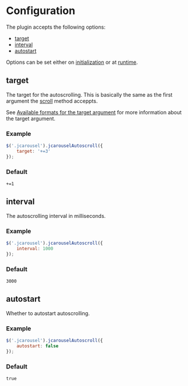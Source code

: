 Configuration
=============

The plugin accepts the following options:

* [target](#target)
* [interval](#interval)
* [autostart](#autostart)

Options can be set either on [initialization](installation.md#setup) or at
[runtime](api.md#reload).


target
------

The target for the autoscrolling. This is basically the same as the first
argument the [scroll](../../../reference/api.md#scroll) method acceppts.

See [Available formats for the target argument](../../../reference/api.md#available-formats-for-the-target-argument)
for more information about the target argument.

### Example

```javascript
$('.jcarousel').jcarouselAutoscroll({
    target: '+=3'
});
```

### Default

`+=1`


interval
--------

The autoscrolling interval in milliseconds.

### Example

```javascript
$('.jcarousel').jcarouselAutoscroll({
    interval: 1000
});
```

### Default

`3000`


autostart
---------

Whether to autostart autoscrolling.

### Example

```javascript
$('.jcarousel').jcarouselAutoscroll({
    autostart: false
});
```

### Default

`true`